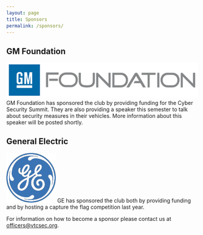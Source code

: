 ```yaml
---
layout: page
title: Sponsors
permalink: /sponsors/
---
```


## GM Foundation
![GM Foundation](/images/sponsor-gm-scaled.gif)
GM Foundation has sponsored the club by providing funding for the Cyber Security Summit. They are also providing a speaker this semester to talk about security measures in their vehicles. More information about this speaker will be posted shortly.

## General Electric
![General Electric](/images/sponsor-ge-scaled.gif)
GE has sponsored the club both by providing funding and by hosting a capture the flag competition last year.

For information on how to become a sponsor please contact us at [officers@vtcsec.org](mailto:officers@vtcsec.org).
